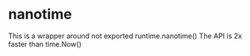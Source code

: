 # nanotime

This is a wrapper around not exported runtime.nanotime()
The API is 2x faster than time.Now()
